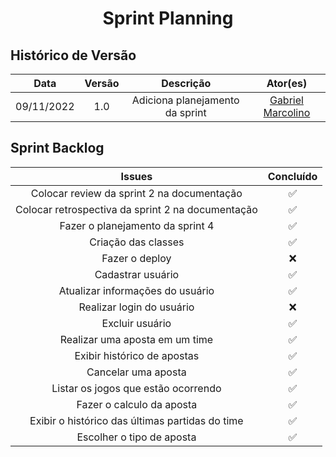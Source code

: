 <h1 align="center">Sprint Planning</h1>

## Histórico de Versão

|    Data    | Versão |            Descrição            |                       Ator(es)                       |
| :--------: | :----: | :-----------------------------: | :--------------------------------------------------: |
| 09/11/2022 |  1.0   | Adiciona planejamento da sprint | [Gabriel Marcolino](https://github.com/GabrielMR360) |

## Sprint Backlog

|                      Issues                       |     Concluído      |
| :-----------------------------------------------: | :----------------: |
|    Colocar review da sprint 2 na documentação     | :white_check_mark: |
| Colocar retrospectiva da sprint 2 na documentação | :white_check_mark: |
|         Fazer o planejamento da sprint 4          | :white_check_mark: |
|                Criação das classes                | :white_check_mark: |
|                  Fazer o deploy                   |        :x:         |
|                 Cadastrar usuário                 | :white_check_mark: |
|         Atualizar informações do usuário          | :white_check_mark: |
|             Realizar login do usuário             |        :x:         |
|                  Excluir usuário                  | :white_check_mark: |
|          Realizar uma aposta em um time           | :white_check_mark: |
|            Exibir histórico de apostas            | :white_check_mark: |
|                Cancelar uma aposta                | :white_check_mark: |
|        Listar os jogos que estão ocorrendo        | :white_check_mark: |
|             Fazer o calculo da aposta             | :white_check_mark: |
|  Exibir o histórico das últimas partidas do time  | :white_check_mark: |
|             Escolher o tipo de aposta             | :white_check_mark: |

